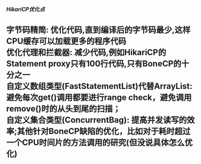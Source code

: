 ##### HikariCP优化点

**字节码精简:**    优化代码,直到编译后的字节码最少,这样CPU缓存可以加载更多的程序代码   
**优化代理和拦截器:** 减少代码,例如HikariCP的Statement proxy只有100行代码,只有BoneCP的十分之一   
**自定义数组类型(FastStatementList)代替ArrayList:** 避免每次get()调用都要进行range    check，避免调用remove()时的从头到尾的扫描；      
**自定义集合类型(ConcurrentBag):** 提高并发读写的效率;其他针对BoneCP缺陷的优化，比如对于耗时超过一个CPU时间片的方法调用的研究(但没说具体怎么优化)
---

